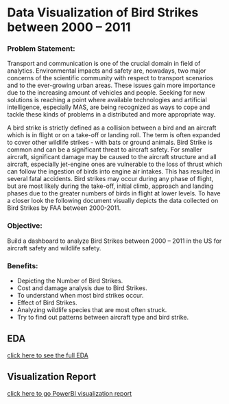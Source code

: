 
# Data Visualization of Bird Strikes between 2000 – 2011

### Problem Statement:
Transport and communication is one of the crucial domain in field of analytics. Environmental impacts and safety are, nowadays, two major concerns of the scientific community with respect to transport scenarios and to the ever-growing urban areas. These issues gain more importance due to the increasing amount of vehicles and people. Seeking for new solutions is reaching a point where available technologies and artificial intelligence, especially MAS, are being recognized as ways to cope and tackle these kinds of problems in a distributed and more appropriate way.

A bird strike is strictly defined as a collision between a bird and an aircraft which is in  flight or on a take-off or landing roll. The term is often expanded to cover other wildlife 
strikes - with bats or ground animals. Bird Strike is common and can be a significant threat to aircraft safety. For smaller aircraft, significant damage may be caused to the 
aircraft structure and all aircraft, especially jet-engine ones are vulnerable to the loss of thrust which can follow the ingestion of birds into engine air intakes. This has resulted in
several fatal accidents. Bird strikes may occur during any phase of flight, but are most likely during the take-off, initial climb, approach and landing phases due to the greater numbers of birds in flight at lower levels. To have a closer look the following document visually depicts the data collected on Bird Strikes by FAA between 2000-2011.


### Objective:
Build a dashboard to analyze Bird Strikes between 2000 – 2011 in the US for aircraft safety and wildlife safety. 


### Benefits:
- Depicting the Number of Bird Strikes.
- Cost and damage analysis due to Bird Strikes.
- To understand when most bird strikes occur.
- Effect of Bird Strikes.
- Analyzing wildlife species that are most often struck. 
- Try to find out patterns between aircraft type and bird strike.



## EDA
[click here to see the full EDA](https://github.com/mdsahilmca20/PortfolioProjects/blob/main/Bird%20Strike%20Rate/Ineuron%20Bird%20Strike%20Analysis%20EDA.ipynb)
## Visualization Report
[click here to go PowerBI visualization report](https://www.novypro.com/project/transportation-and-communication
)